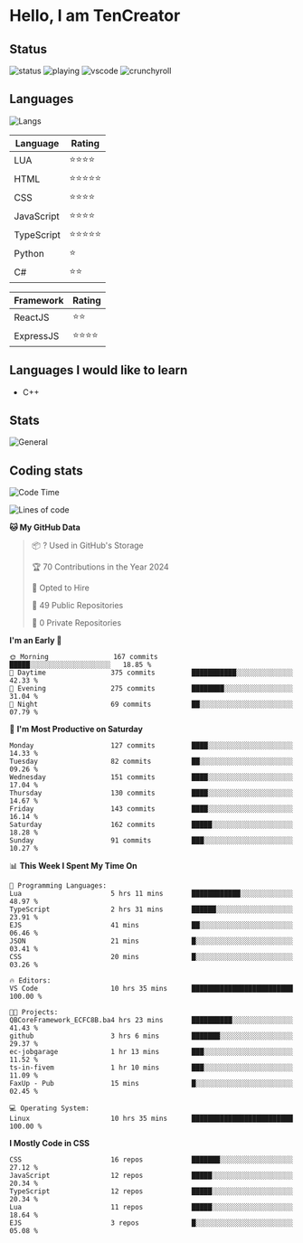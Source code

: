 # Hello, I am TenCreator

## Status
![status](https://api.statusbadges.me/badge/status/518334475038359555?simple=true&style=for-the-badge)
![playing](https://api.statusbadges.me/badge/playing/518334475038359555?style=for-the-badge)
![vscode](https://api.statusbadges.me/badge/vscode/518334475038359555?style=for-the-badge)
![crunchyroll](https://api.statusbadges.me/badge/crunchyroll/518334475038359555?style=for-the-badge)

## Languages
![Langs](https://github-readme-stats.vercel.app/api/top-langs/?username=tencreator&layout=compact&theme=radical)


|Language|Rating|
|--------|------|
|LUA|⭐️⭐️⭐️⭐️|
|HTML|⭐️⭐️⭐️⭐️⭐️|
|CSS|⭐️⭐️⭐️⭐️|
|JavaScript|⭐️⭐️⭐️⭐️|
|TypeScript|⭐️⭐️⭐️⭐️⭐️|
|Python|⭐️|
|C#|⭐️⭐️ |

|Framework|Rating|
|--------|------|
|ReactJS|⭐️⭐️|
|ExpressJS|⭐️⭐️⭐️⭐️|

## Languages I would like to learn
- C++

## Stats
![General](https://github-readme-stats.vercel.app/api?username=tencreator&show_icons=true&theme=radical)

## Coding stats
<!--START_SECTION:waka-->
![Code Time](http://img.shields.io/badge/Code%20Time-81%20hrs%2047%20mins-blue)

![Lines of code](https://img.shields.io/badge/From%20Hello%20World%20I%27ve%20Written-481.8%20thousand%20lines%20of%20code-blue)

**🐱 My GitHub Data** 

> 📦 ? Used in GitHub's Storage 
 > 
> 🏆 70 Contributions in the Year 2024
 > 
> 💼 Opted to Hire
 > 
> 📜 49 Public Repositories 
 > 
> 🔑 0 Private Repositories 
 > 
**I'm an Early 🐤** 

```text
🌞 Morning                167 commits         █████░░░░░░░░░░░░░░░░░░░░   18.85 % 
🌆 Daytime                375 commits         ███████████░░░░░░░░░░░░░░   42.33 % 
🌃 Evening                275 commits         ████████░░░░░░░░░░░░░░░░░   31.04 % 
🌙 Night                  69 commits          ██░░░░░░░░░░░░░░░░░░░░░░░   07.79 % 
```
📅 **I'm Most Productive on Saturday** 

```text
Monday                   127 commits         ████░░░░░░░░░░░░░░░░░░░░░   14.33 % 
Tuesday                  82 commits          ██░░░░░░░░░░░░░░░░░░░░░░░   09.26 % 
Wednesday                151 commits         ████░░░░░░░░░░░░░░░░░░░░░   17.04 % 
Thursday                 130 commits         ████░░░░░░░░░░░░░░░░░░░░░   14.67 % 
Friday                   143 commits         ████░░░░░░░░░░░░░░░░░░░░░   16.14 % 
Saturday                 162 commits         █████░░░░░░░░░░░░░░░░░░░░   18.28 % 
Sunday                   91 commits          ███░░░░░░░░░░░░░░░░░░░░░░   10.27 % 
```


📊 **This Week I Spent My Time On** 

```text
💬 Programming Languages: 
Lua                      5 hrs 11 mins       ████████████░░░░░░░░░░░░░   48.97 % 
TypeScript               2 hrs 31 mins       ██████░░░░░░░░░░░░░░░░░░░   23.91 % 
EJS                      41 mins             ██░░░░░░░░░░░░░░░░░░░░░░░   06.46 % 
JSON                     21 mins             █░░░░░░░░░░░░░░░░░░░░░░░░   03.41 % 
CSS                      20 mins             █░░░░░░░░░░░░░░░░░░░░░░░░   03.26 % 

🔥 Editors: 
VS Code                  10 hrs 35 mins      █████████████████████████   100.00 % 

🐱‍💻 Projects: 
QBCoreFramework_ECFC8B.ba4 hrs 23 mins       ██████████░░░░░░░░░░░░░░░   41.43 % 
github                   3 hrs 6 mins        ███████░░░░░░░░░░░░░░░░░░   29.37 % 
ec-jobgarage             1 hr 13 mins        ███░░░░░░░░░░░░░░░░░░░░░░   11.52 % 
ts-in-fivem              1 hr 10 mins        ███░░░░░░░░░░░░░░░░░░░░░░   11.09 % 
FaxUp - Pub              15 mins             █░░░░░░░░░░░░░░░░░░░░░░░░   02.45 % 

💻 Operating System: 
Linux                    10 hrs 35 mins      █████████████████████████   100.00 % 
```

**I Mostly Code in CSS** 

```text
CSS                      16 repos            ███████░░░░░░░░░░░░░░░░░░   27.12 % 
JavaScript               12 repos            █████░░░░░░░░░░░░░░░░░░░░   20.34 % 
TypeScript               12 repos            █████░░░░░░░░░░░░░░░░░░░░   20.34 % 
Lua                      11 repos            █████░░░░░░░░░░░░░░░░░░░░   18.64 % 
EJS                      3 repos             █░░░░░░░░░░░░░░░░░░░░░░░░   05.08 % 
```




<!--END_SECTION:waka-->
